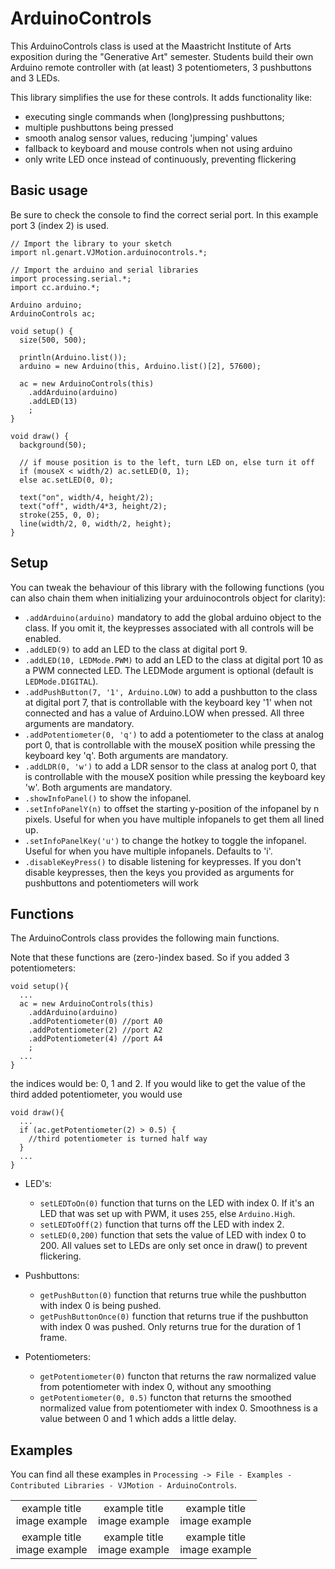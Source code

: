 # ArduinoControls
This ArduinoControls class is used at the Maastricht Institute of Arts exposition during the "Generative Art" semester.
Students build their own Arduino remote controller with (at least) 3 potentiometers, 3 pushbuttons and 3 LEDs.

 This library simplifies the use for these controls. It adds functionality like:

 - executing single commands when (long)pressing pushbuttons;
 - multiple pushbuttons being pressed
 - smooth analog sensor values, reducing 'jumping' values
 - fallback to keyboard and mouse controls when not using arduino
 - only write LED once instead of continuously, preventing flickering
 
## Basic usage
Be sure to check the console to find the correct serial port. In this example port 3 (index 2) is used.
```
// Import the library to your sketch
import nl.genart.VJMotion.arduinocontrols.*;

// Import the arduino and serial libraries
import processing.serial.*;
import cc.arduino.*;

Arduino arduino;
ArduinoControls ac;

void setup() {
  size(500, 500);

  println(Arduino.list());
  arduino = new Arduino(this, Arduino.list()[2], 57600);

  ac = new ArduinoControls(this)
    .addArduino(arduino)
    .addLED(13)
    ;
}

void draw() {
  background(50);

  // if mouse position is to the left, turn LED on, else turn it off
  if (mouseX < width/2) ac.setLED(0, 1);
  else ac.setLED(0, 0);

  text("on", width/4, height/2);
  text("off", width/4*3, height/2);
  stroke(255, 0, 0);
  line(width/2, 0, width/2, height);
}
```

## Setup
You can tweak the behaviour of this library with the following functions (you can also chain them when initializing your arduinocontrols object for clarity):

* `.addArduino(arduino)` mandatory to add the global arduino object to the class. If you omit it, the keypresses associated with all controls will be enabled.
* `.addLED(9)` to add an LED to the class at digital port 9.
* `.addLED(10, LEDMode.PWM)` to add an LED to the class at digital port 10 as a PWM connected LED. The LEDMode argument is optional (default is `LEDMode.DIGITAL`).
* `.addPushButton(7, '1', Arduino.LOW)` to add a pushbutton to the class at digital port 7, that is controllable with the keyboard key '1' when not connected and has a value of Arduino.LOW when pressed. All three arguments are mandatory.
* `.addPotentiometer(0, 'q')` to add a potentiometer to the class at analog port 0, that is controllable with the mouseX position while pressing the keyboard key 'q'. Both arguments are mandatory.
* `.addLDR(0, 'w')` to add a LDR sensor to the class at analog port 0, that is controllable with the mouseX position while pressing the keyboard key 'w'. Both arguments are mandatory.
* `.showInfoPanel()` to show the infopanel.
* `.setInfoPanelY(n)` to offset the starting y-position of the infopanel by n pixels. Useful for when you have multiple infopanels to get them all lined up.
* `.setInfoPanelKey('u')` to change the hotkey to toggle the infopanel. Useful for when you have multiple infopanels. Defaults to 'i'.
* `.disableKeyPress()` to disable listening for keypresses. If you don't disable keypresses, then the keys you provided as arguments for pushbuttons and potentiometers will work


## Functions
The ArduinoControls class provides the following main functions.

Note that these functions are (zero-)index based. So if you added 3 potentiometers:
```
void setup(){
  ...
  ac = new ArduinoControls(this)
    .addArduino(arduino)
    .addPotentiometer(0) //port A0
    .addPotentiometer(2) //port A2
    .addPotentiometer(4) //port A4
    ;
  ...
}
```
the indices would be: 0, 1 and 2. If you would like to get the value of the third added potentiometer, you would use 
```
void draw(){
  ...
  if (ac.getPotentiometer(2) > 0.5) {
    //third potentiometer is turned half way
  }
  ...
}
```


* LED's:

    * `setLEDToOn(0)` function that turns on the LED with index 0. If it's an LED that was set up with PWM, it uses `255`, else `Arduino.High`.
    * `setLEDToOff(2)` function that turns off the LED with index 2.
    * `setLED(0,200)` function that sets the value of LED with index 0 to 200. All values set to LEDs are only set once in draw() to prevent flickering.

* Pushbuttons:

    * `getPushButton(0)` function that returns true while the pushbutton with index 0 is being pushed.
    * `getPushButtonOnce(0)` function that returns true if the pushbutton with index 0 was pushed. Only returns true for the duration of 1 frame.

* Potentiometers:

    * `getPotentiometer(0)` functon that returns the raw normalized value from potentiometer with index 0, without any smoothing
    * `getPotentiometer(0, 0.5)` functon that returns the smoothed normalized value from potentiometer with index 0. Smoothness is a value between 0 and 1 which adds a little delay.


## Examples
You can find all these examples in `Processing -> File - Examples - Contributed Libraries - VJMotion - ArduinoControls`.

<table width="100%">
  <tr>
    <td valign="top" align="center" width="33%">example title<br>image example</td>
    <td valign="top" align="center" width="33%">example title<br>image example</td>
    <td valign="top" align="center" width="33%">example title<br>image example</td>
  </tr>
   <tr>
   <td valign="top" align="center" width="33%">example title<br>image example</td>
   <td valign="top" align="center" width="33%">example title<br>image example</td>
   <td valign="top" align="center" width="33%">example title<br>image example</td>
  </tr>
 </table>

